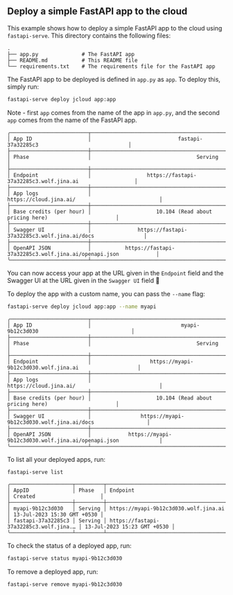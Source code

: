 ## Deploy a simple FastAPI app to the cloud

This example shows how to deploy a simple FastAPI app to the cloud using `fastapi-serve`. This directory contains the following files:

```
.
├── app.py              # The FastAPI app    
├── README.md           # This README file
└── requirements.txt    # The requirements file for the FastAPI app
```

The FastAPI app to be deployed is defined in `app.py` as `app`. To deploy this, simply run:

```bash
fastapi-serve deploy jcloud app:app
```

Note - first `app` comes from the name of the app in `app.py`, and the second `app` comes from the name of the FastAPI app.

```text
╭─────────────────────────┬───────────────────────────────────────────────────────────────────────────╮
│ App ID                  │                            fastapi-37a32285c3                             │
├─────────────────────────┼───────────────────────────────────────────────────────────────────────────┤
│ Phase                   │                                  Serving                                  │
├─────────────────────────┼───────────────────────────────────────────────────────────────────────────┤
│ Endpoint                │                  https://fastapi-37a32285c3.wolf.jina.ai                  │
├─────────────────────────┼───────────────────────────────────────────────────────────────────────────┤
│ App logs                │                          https://cloud.jina.ai/                           │
├─────────────────────────┼───────────────────────────────────────────────────────────────────────────┤
│ Base credits (per hour) │                     10.104 (Read about pricing here)                      │
├─────────────────────────┼───────────────────────────────────────────────────────────────────────────┤
│ Swagger UI              │               https://fastapi-37a32285c3.wolf.jina.ai/docs                │
├─────────────────────────┼───────────────────────────────────────────────────────────────────────────┤
│ OpenAPI JSON            │           https://fastapi-37a32285c3.wolf.jina.ai/openapi.json            │
╰─────────────────────────┴───────────────────────────────────────────────────────────────────────────╯
```

You can now access your app at the URL given in the `Endpoint` field and the Swagger UI at the URL given in the `Swagger UI` field :tada:

To deploy the app with a custom name, you can pass the `--name` flag:

```bash
fastapi-serve deploy jcloud app:app --name myapi
```

```text
╭─────────────────────────┬───────────────────────────────────────────────────────────────────────────╮
│ App ID                  │                             myapi-9b12c3d030                              │
├─────────────────────────┼───────────────────────────────────────────────────────────────────────────┤
│ Phase                   │                                  Serving                                  │
├─────────────────────────┼───────────────────────────────────────────────────────────────────────────┤
│ Endpoint                │                   https://myapi-9b12c3d030.wolf.jina.ai                   │
├─────────────────────────┼───────────────────────────────────────────────────────────────────────────┤
│ App logs                │                          https://cloud.jina.ai/                           │
├─────────────────────────┼───────────────────────────────────────────────────────────────────────────┤
│ Base credits (per hour) │                     10.104 (Read about pricing here)                      │
├─────────────────────────┼───────────────────────────────────────────────────────────────────────────┤
│ Swagger UI              │                https://myapi-9b12c3d030.wolf.jina.ai/docs                 │
├─────────────────────────┼───────────────────────────────────────────────────────────────────────────┤
│ OpenAPI JSON            │            https://myapi-9b12c3d030.wolf.jina.ai/openapi.json             │
╰─────────────────────────┴───────────────────────────────────────────────────────────────────────────╯
```


To list all your deployed apps, run:

```bash
fastapi-serve list
```

```text
╭────────────────────┬─────────┬────────────────────────────────────────┬─────────────────────────────╮
│ AppID              │ Phase   │ Endpoint                               │ Created                     │
├────────────────────┼─────────┼────────────────────────────────────────┼─────────────────────────────┤
│ myapi-9b12c3d030   │ Serving │ https://myapi-9b12c3d030.wolf.jina.ai  │ 13-Jul-2023 15:30 GMT +0530 │
│ fastapi-37a32285c3 │ Serving │ https://fastapi-37a32285c3.wolf.jina.… │ 13-Jul-2023 15:23 GMT +0530 │
╰────────────────────┴─────────┴────────────────────────────────────────┴─────────────────────────────╯
```

To check the status of a deployed app, run:

```bash
fastapi-serve status myapi-9b12c3d030
```

To remove a deployed app, run:

```bash
fastapi-serve remove myapi-9b12c3d030
```
